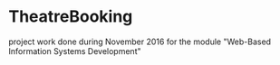 # TheatreBooking
project work done during November 2016 for the module "Web-Based Information Systems Development"
